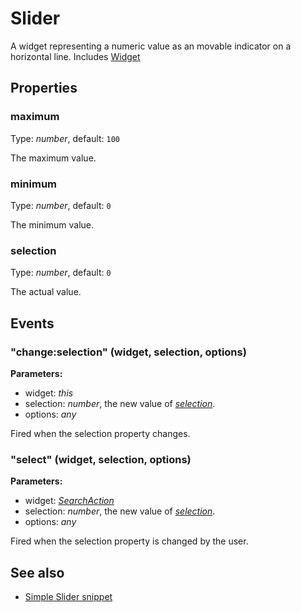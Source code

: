 # Slider

A widget representing a numeric value as an movable indicator on a horizontal line.
Includes [Widget](Widget.md)

## Properties

### maximum

Type: *number*, default: `100`

The maximum value.

### minimum

Type: *number*, default: `0`

The minimum value.

### selection

Type: *number*, default: `0`

The actual value.


## Events

### "change:selection" (widget, selection, options)

**Parameters:** 

- widget: *this*
- selection: *number*, the new value of *[selection](#selection)*.
- options: *any*

Fired when the selection property changes.


### "select" (widget, selection, options)

**Parameters:** 

- widget: *[SearchAction](SearchAction.md)*
- selection: *number*, the new value of *[selection](#selection)*.
- options: *any*

Fired when the selection property is changed by the user.



## See also

- [Simple Slider snippet](https://github.com/eclipsesource/tabris-js/tree/v1.10.0/snippets/slider/slider.js)

